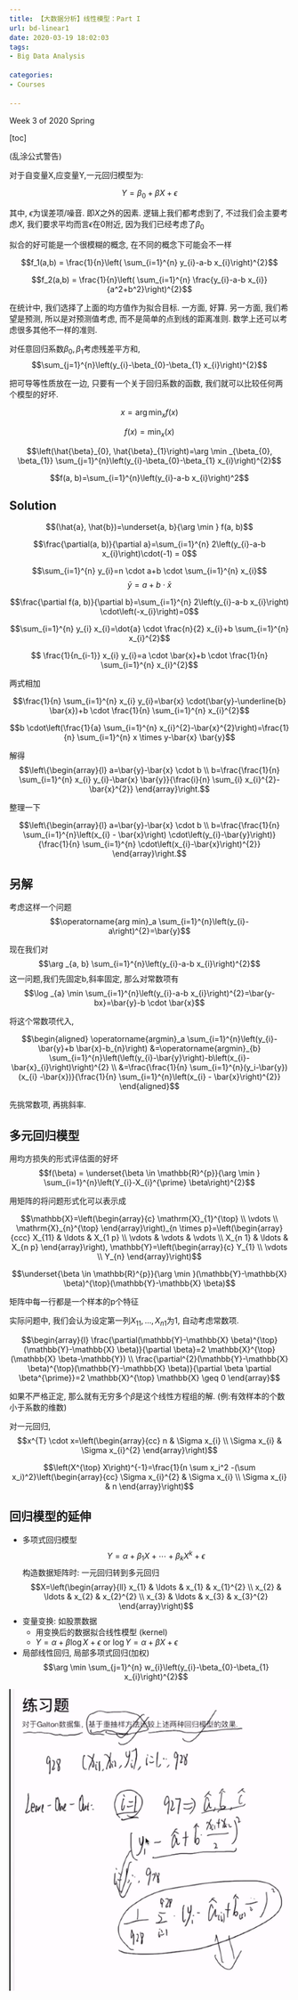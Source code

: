 ```yaml
---
title: 【大数据分析】线性模型：Part I
url: bd-linear1
date: 2020-03-19 18:02:03
tags: 
- Big Data Analysis

categories: 
- Courses

---
```


Week 3 of 2020 Spring

<!--more-->

[toc]

(乱涂公式警告)


对于自变量X,应变量Y,一元回归模型为:

$$Y=\beta_{0}+\beta X+\epsilon$$

其中, $\epsilon$为误差项/噪音. 即$X$之外的因素. 逻辑上我们都考虑到了, 不过我们会主要考虑$X$, 我们要求平均而言$\epsilon$在0附近, 因为我们已经考虑了$\beta_{0}$

拟合的好可能是一个很模糊的概念, 在不同的概念下可能会不一样

$$f_1(a,b) = \frac{1}{n}\left( \sum_{i=1}^{n} y_{i}-a-b x_{i}\right)^{2}$$

$$f_2(a,b) = \frac{1}{n}\left( \sum_{i=1}^{n} \frac{y_{i}-a-b x_{i}}{a^2+b^2}\right)^{2}$$

在统计中, 我们选择了上面的均方值作为拟合目标. 一方面, 好算. 另一方面, 我们希望是预测, 所以是对预测值考虑, 而不是简单的点到线的距离准则. 数学上还可以考虑很多其他不一样的准则.

对任意回归系数$\beta_0,\beta_1$考虑残差平方和,
$$\sum_{j=1}^{n}\left(y_{i}-\beta_{0}-\beta_{1} x_{i}\right)^{2}$$

把可导等性质放在一边, 只要有一个关于回归系数的函数, 我们就可以比较任何两个模型的好坏.

$$x=\arg \min _{x} f(x)$$

$$f(x)=\min _{x}(x)$$

$$\left(\hat{\beta}_{0}, \hat{\beta}_{1}\right)=\arg \min _{\beta_{0}, \beta_{1}} \sum_{j=1}^{n}\left(y_{i}-\beta_{0}-\beta_{1} x_{i}\right)^{2}$$

$$f(a, b)=\sum_{i=1}^{n}\left(y_{i}-a-b x_{i}\right)^2$$

## Solution

$$(\hat{a}, \hat{b})=\underset{a, b}{\arg \min } f(a, b)$$

$$\frac{\partial(a, b)}{\partial a}=\sum_{i=1}^{n} 2\left(y_{i}-a-b x_{i}\right)\cdot(-1) = 0$$

$$\sum_{i=1}^{n} y_{i}=n \cdot a+b \cdot \sum_{i=1}^{n} x_{i}$$
$$\bar{y}=a+b \cdot \bar{x}$$

$$\frac{\partial f(a, b)}{\partial b}=\sum_{i=1}^{n} 2\left(y_{i}-a-b x_{i}\right) \cdot\left(-x_{i}\right)=0$$

$$\sum_{i=1}^{n} y_{i} x_{i}=\dot{a} \cdot \frac{n}{2} x_{i}+b \sum_{i=1}^{n} x_{i}^{2}$$

$$
\frac{1}{n_{i-1}} x_{i} y_{i}=a \cdot \bar{x}+b \cdot \frac{1}{n} \sum_{i=1}^{n} x_{i}^{2}$$

两式相加

$$\frac{1}{n} \sum_{i=1}^{n} x_{i} y_{i}=\bar{x} \cdot(\bar{y}-\underline{b} \bar{x})+b \cdot \frac{1}{n} \sum_{i=1}^{n} x_{i}^{2}$$

$$b \cdot\left(\frac{1}{a} \sum_{i=1}^{n} x_{i}^{2}-\bar{x}^{2}\right)=\frac{1}{n} \sum_{i=1}^{n} x \times y-\bar{x} \bar{y}$$

解得
$$\left\{\begin{array}{l}
a=\bar{y}-\bar{x} \cdot b \\
b=\frac{\frac{1}{n} \sum_{i=1}^{n} x_{i} y_{i}-\bar{x} \bar{y}}{\frac{i}{n} \sum_{i} x_{i}^{2}-\bar{x}^{2}}
\end{array}\right.$$

整理一下

$$\left\{\begin{array}{l}
a=\bar{y}-\bar{x} \cdot b \\
b=\frac{\frac{1}{n} \sum_{i=1}^{n}\left(x_{i} - \bar{x}\right) \cdot\left(y_{i}-\bar{y}\right)}{\frac{1}{n} \sum_{i=1}^{n} \cdot\left(x_{i}-\bar{x}\right)^{2}}
\end{array}\right.$$

## 另解

考虑这样一个问题
$$\operatorname{arg min}_a \sum_{i=1}^{n}\left(y_{i}-a\right)^{2}=\bar{y}$$

现在我们对
$$\arg _{a, b} \sum_{i=1}^{n}\left(y_{i}-a-b x_{i}\right)^{2}$$
这一问题,我们先固定b,斜率固定, 那么对常数项有
$$\log _{a} \min \sum_{i=1}^{n}\left(y_{i}-a-b x_{i}\right)^{2}=\bar{y-bx}=\bar{y}-b \cdot \bar{x}$$

将这个常数项代入, 

$$\begin{aligned}
\operatorname{argmin}_a \sum_{i=1}^{n}\left(y_{i}-\bar{y}+b \bar{x}-b_{n}\right) &=\operatorname{argmin}_{b} \sum_{i=1}^{n}\left(\left(y_{i}-\bar{y}\right)-b\left(x_{i}-\bar{x}_{i}\right)\right)^{2} \\
&=\frac{\frac{1}{n} \sum_{i=1}^{n}(y_i-\bar{y}) (x_{i} -\bar{x})}{\frac{1}{n} \sum_{i=1}^{n}\left(x_{i} - \bar{x}\right)^{2}}
\end{aligned}$$

先挑常数项, 再挑斜率.


## 多元回归模型
用均方损失的形式评估面的好坏
$$f(\beta) = \underset{\beta \in \mathbb{R}^{p}}{\arg \min } \sum_{i=1}^{n}\left(Y_{i}-X_{i}^{\prime} \beta\right)^{2}$$

用矩阵的将问题形式化可以表示成

$$\mathbb{X}=\left(\begin{array}{c}
\mathrm{X}_{1}^{\top} \\
\vdots \\
\mathrm{X}_{n}^{\top}
\end{array}\right)_{n \times p}=\left(\begin{array}{ccc}
X_{11} & \ldots & X_{1 p} \\
\vdots & \vdots & \vdots \\
X_{n 1} & \ldots & X_{n p}
\end{array}\right), \mathbb{Y}=\left(\begin{array}{c}
Y_{1} \\
\vdots \\
Y_{n}
\end{array}\right)$$

$$\underset{\beta \in \mathbb{R}^{p}}{\arg \min }(\mathbb{Y}-\mathbb{X} \beta)^{\top}(\mathbb{Y}-\mathbb{X} \beta)$$

矩阵中每一行都是一个样本的p个特征

实际问题中, 我们会认为设定第一列$X_{11}, \ldots, X_{n 1}$为1, 自动考虑常数项.

$$\begin{array}{l}
\frac{\partial(\mathbb{Y}-\mathbb{X} \beta)^{\top}(\mathbb{Y}-\mathbb{X} \beta)}{\partial \beta}=2 \mathbb{X}^{\top}(\mathbb{X} \beta-\mathbb{Y}) \\
\frac{\partial^{2}(\mathbb{Y}-\mathbb{X} \beta)^{\top}(\mathbb{Y}-\mathbb{X} \beta)}{\partial \beta \partial \beta^{\prime}}=2 \mathbb{X}^{\top} \mathbb{X} \geq 0
\end{array}$$


如果不严格正定, 那么就有无穷多个$\beta$是这个线性方程组的解. (例:有效样本的个数小于系数的维数)


对一元回归,
$$x^{T} \cdot x=\left(\begin{array}{cc}
n & \Sigma x_{i} \\
\Sigma x_{i} & \Sigma x_{i}^{2}
\end{array}\right)$$

$$\left(X^{\top} X\right)^{-1}=\frac{1}{n \sum x_i^2 -(\sum x_i)^2}\left(\begin{array}{cc}
\Sigma x_{i}^{2} & \Sigma x_{i} \\
\Sigma x_{i} & n  
\end{array}\right)$$


## 回归模型的延伸

- 多项式回归模型
  $$Y=\alpha+\beta_{1} X+\cdots+\beta_{k} X^{k}+\epsilon$$
  构造数据矩阵时: 一元回归转到多元回归
  $$X=\left(\begin{array}{ll}
  x_{1} & \ldots & x_{1} & x_{1}^{2} \\
  x_{2} & \ldots & x_{2} & x_{2}^{2} \\
  x_{3} & \ldots & x_{3} & x_{3}^{2}
  \end{array}\right)$$
- 变量变换: 如股票数据
    - 用变换后的数据拟合线性模型 (kernel)
    - $Y=\alpha+\beta \log X+\epsilon \text { or } \log Y=\alpha+\beta X+\epsilon$
- 局部线性回归, 局部多项式回归(加权)
  $$\arg \min \sum_{j=1}^{n} w_{i}\left(y_{i}-\beta_{0}-\beta_{1} x_{i}\right)^{2}$$


![](img/0319-1.png)